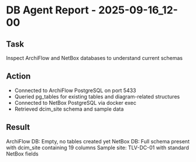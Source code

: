 # DB Agent Report - 2025-09-16_12-00

## Task
Inspect ArchiFlow and NetBox databases to understand current schemas

## Action
- Connected to ArchiFlow PostgreSQL on port 5433
- Queried pg_tables for existing tables and diagram-related structures
- Connected to NetBox PostgreSQL via docker exec
- Retrieved dcim_site schema and sample data

## Result
ArchiFlow DB: Empty, no tables created yet
NetBox DB: Full schema present with dcim_site containing 19 columns
Sample site: TLV-DC-01 with standard NetBox fields